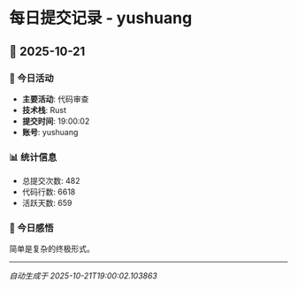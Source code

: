 # 每日提交记录 - yushuang

## 📅 2025-10-21

### 🎯 今日活动
- **主要活动**: 代码审查
- **技术栈**: Rust
- **提交时间**: 19:00:02
- **账号**: yushuang

### 📊 统计信息
- 总提交次数: 482
- 代码行数: 6618
- 活跃天数: 659

### 💭 今日感悟
简单是复杂的终极形式。

---
*自动生成于 2025-10-21T19:00:02.103863*
